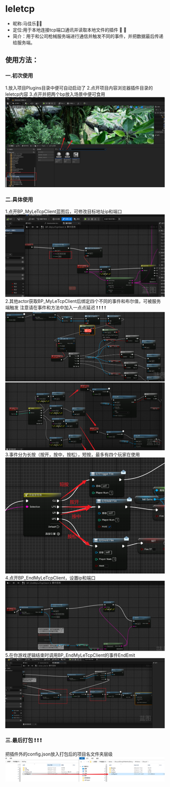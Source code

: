 # leletcp

* 昵称:马佳乐:wave::wave:
* 定位:用于本地连接tcp端口通讯并读取本地文件的插件 :round_pushpin: :round_pushpin:
* 简介：用于和公司枪械服务端进行通信并触发不同的事件，并把数据最后传递给服务端。
## 使用方法：
### 一.初次使用
1.放入项目Plugins目录中便可自动启动了
    2.点开项目内容浏览器插件目录的leletcp内容
    3.点开并把两个bp放入场景中便可食用
    ![image](https://github.com/konboy520/UE5.2_LeLeTcp/blob/main/img/image.png)
### 二.具体使用
1.点开BP_MyLeTcpClient蓝图后，可修改目标地址ip和端口
![image](https://github.com/konboy520/UE5.2_LeLeTcp/blob/main/img/image2.png)
    2.其他actor获取BP_MyLeTcpClient后绑定四个不同的事件和布尔值，可被服务端触发
    注意请在事件和方法中加入一点点延迟	:heavy_exclamation_mark:	:heavy_exclamation_mark:	:heavy_exclamation_mark:	:heavy_exclamation_mark:
![](https://github.com/konboy520/UE5.2_LeLeTcp/blob/main/img/image3.png)
![](https://github.com/konboy520/UE5.2_LeLeTcp/blob/main/img/image4.png)
    3.事件分为长按（按开，按中，按松），短按，最多有四个玩家在使用
![](https://github.com/konboy520/UE5.2_LeLeTcp/blob/main/img/image5.png)
    4.点开BP_EndMyLeTcpClient，设置ip和端口
![](https://github.com/konboy520/UE5.2_LeLeTcp/blob/main/img/image6.png)
    5.在你游戏逻辑结束时调用BP_EndMyLeTcpClient的事件EndEmit
![](https://github.com/konboy520/UE5.2_LeLeTcp/blob/main/img/image8.png)
### 三.最后打包	:heavy_exclamation_mark:	:heavy_exclamation_mark:	:heavy_exclamation_mark:
把插件外的config.json放入打包后的项目名文件夹层级
![](https://github.com/konboy520/UE5.2_LeLeTcp/blob/main/img/image7.png)

